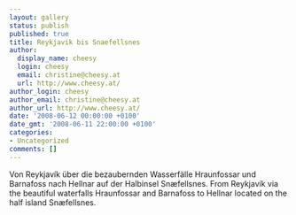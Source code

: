 ```yaml
---
layout: gallery
status: publish
published: true
title: Reykjavik bis Snaefellsnes
author:
  display_name: cheesy
  login: cheesy
  email: christine@cheesy.at
  url: http://www.cheesy.at/
author_login: cheesy
author_email: christine@cheesy.at
author_url: http://www.cheesy.at/
date: '2008-06-12 00:00:00 +0100'
date_gmt: '2008-06-11 22:00:00 +0100'
categories:
- Uncategorized
comments: []
---
```

<!--:de-->Von Reykjavík über die bezaubernden Wasserfälle Hraunfossar und Barnafoss nach Hellnar auf der Halbinsel Snæfellsnes.
<!--:--><!--:en-->From Reykjavík via the beautiful waterfalls Hraunfossar and Barnafoss to Hellnar located on the half island Snæfellsnes.
<!--:-->
